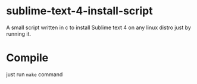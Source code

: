 # sublime-text-4-install-script

A small script written in c to install Sublime text 4 on any linux distro just by running it.

# Compile
just run ```make``` command
